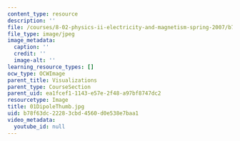 ```yaml
---
content_type: resource
description: ''
file: /courses/8-02-physics-ii-electricity-and-magnetism-spring-2007/b78f63dc22283cbd4560d0e538e7baa1_01DipoleThumb.jpg
file_type: image/jpeg
image_metadata:
  caption: ''
  credit: ''
  image-alt: ''
learning_resource_types: []
ocw_type: OCWImage
parent_title: Visualizations
parent_type: CourseSection
parent_uid: ea1fcef1-1143-e57e-2f48-a97bf8747dc2
resourcetype: Image
title: 01DipoleThumb.jpg
uid: b78f63dc-2228-3cbd-4560-d0e538e7baa1
video_metadata:
  youtube_id: null
---
```

